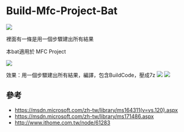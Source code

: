 # Build-Mfc-Project-Bat

![](http://i.imgur.com/KZDJXNz.jpg)

裡面有一條是用一個步驟建出所有結果

本bat適用於 MFC Project

![](http://i.imgur.com/QllyvVX.png)

效果：用一個步驟建出所有結果，編譯，包含BuildCode，壓成7z
![](http://i.imgur.com/hudO0Sb.png)
![](http://i.imgur.com/RZsirS0.png)


## 參考 ##
- https://msdn.microsoft.com/zh-tw/library/ms164311(v=vs.120).aspx
- https://msdn.microsoft.com/zh-tw/library/ms171486.aspx
- http://www.ithome.com.tw/node/61283

